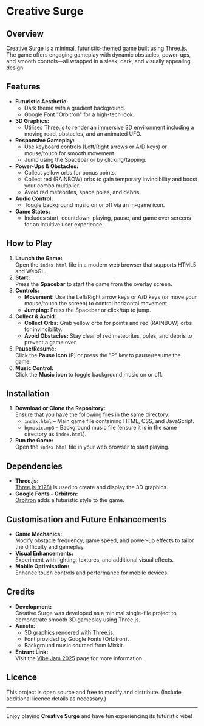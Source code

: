 # Creative Surge

## Overview

Creative Surge is a minimal, futuristic-themed game built using Three.js. The game offers engaging gameplay with dynamic obstacles, power-ups, and smooth controls—all wrapped in a sleek, dark, and visually appealing design.

## Features

- **Futuristic Aesthetic:** 
  - Dark theme with a gradient background.
  - Google Font "Orbitron" for a high-tech look.
- **3D Graphics:** 
  - Utilises Three.js to render an immersive 3D environment including a moving road, obstacles, and an animated UFO.
- **Responsive Gameplay:** 
  - Use keyboard controls (Left/Right arrows or A/D keys) or mouse/touch for smooth movement.
  - Jump using the Spacebar or by clicking/tapping.
- **Power-Ups & Obstacles:** 
  - Collect yellow orbs for bonus points.
  - Collect red (RAINBOW) orbs to gain temporary invincibility and boost your combo multiplier.
  - Avoid red meteorites, space poles, and debris.
- **Audio Control:** 
  - Toggle background music on or off via an in-game icon.
- **Game States:** 
  - Includes start, countdown, playing, pause, and game over screens for an intuitive user experience.

## How to Play

1. **Launch the Game:**  
   Open the `index.html` file in a modern web browser that supports HTML5 and WebGL.
2. **Start:**  
   Press the **Spacebar** to start the game from the overlay screen.
3. **Controls:**  
   - **Movement:** Use the Left/Right arrow keys or A/D keys (or move your mouse/touch the screen) to control horizontal movement.
   - **Jumping:** Press the Spacebar or click/tap to jump.
4. **Collect & Avoid:**  
   - **Collect Orbs:** Grab yellow orbs for points and red (RAINBOW) orbs for invincibility.
   - **Avoid Obstacles:** Stay clear of red meteorites, poles, and debris to prevent a game over.
5. **Pause/Resume:**  
   Click the **Pause icon** (P) or press the "P" key to pause/resume the game.
6. **Music Control:**  
   Click the **Music icon** to toggle background music on or off.

## Installation

1. **Download or Clone the Repository:**  
   Ensure that you have the following files in the same directory:
   - `index.html` – Main game file containing HTML, CSS, and JavaScript.
   - `bgmusic.mp3` – Background music file (ensure it is in the same directory as `index.html`).
2. **Run the Game:**  
   Open the `index.html` file in your web browser to start playing.

## Dependencies

- **Three.js:**  
  [Three.js (r128)](https://threejs.org/) is used to create and display the 3D graphics.
- **Google Fonts - Orbitron:**  
  [Orbitron](https://fonts.google.com/specimen/Orbitron) adds a futuristic style to the game.

## Customisation and Future Enhancements

- **Game Mechanics:**  
  Modify obstacle frequency, game speed, and power-up effects to tailor the difficulty and gameplay.
- **Visual Enhancements:**  
  Experiment with lighting, textures, and additional visual effects.
- **Mobile Optimisation:**  
  Enhance touch controls and performance for mobile devices.

## Credits

- **Development:**  
  Creative Surge was developed as a minimal single-file project to demonstrate smooth 3D gameplay using Three.js.
- **Assets:**  
  - 3D graphics rendered with Three.js.
  - Font provided by Google Fonts (Orbitron).
  - Background music sourced from Mixkit.
- **Entrant Link:**  
  Visit the [Vibe Jam 2025](https://jam.pieter.com) page for more information.

## Licence

This project is open source and free to modify and distribute. (Include additional licence details as necessary.)

---

Enjoy playing **Creative Surge** and have fun experiencing its futuristic vibe!
